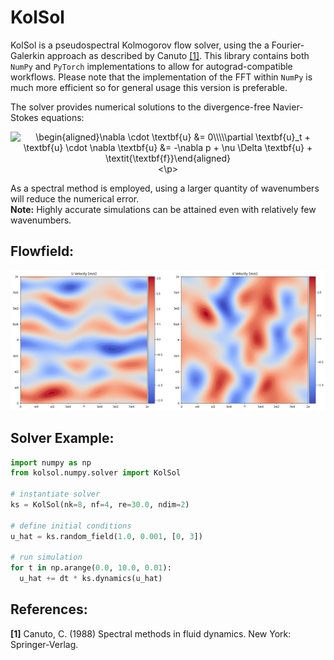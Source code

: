 # KolSol

KolSol is a pseudospectral Kolmogorov flow solver, using the a Fourier-Galerkin approach as described by Canuto [[1]](#R1). This library contains both `NumPy` and `PyTorch` implementations to allow for autograd-compatible workflows. Please note that the implementation of the FFT within `NumPy` is much more efficient so for general usage this version is preferable.

The solver provides numerical solutions to the divergence-free Navier-Stokes equations:

<p align='center'>
<img src="https://latex.codecogs.com/png.image?\dpi{110}&space;\begin{aligned}\nabla&space;\cdot&space;\textbf{u}&space;&=&space;0\\\\\partial&space;\textbf{u}_t&space;&plus;&space;\textbf{u}&space;\cdot&space;\nabla&space;\textbf{u}&space;&=&space;-\nabla&space;p&space;&plus;&space;\nu&space;\Delta&space;\textbf{u}&space;&plus;&space;\textit{\textbf{f}}\end{aligned}&space;" title="\begin{aligned}\nabla \cdot \textbf{u} &= 0\\\\\partial \textbf{u}_t + \textbf{u} \cdot \nabla \textbf{u} &= -\nabla p + \nu \Delta \textbf{u} + \textit{\textbf{f}}\end{aligned} " />
<\p>

As a spectral method is employed, using a larger quantity of wavenumbers will reduce the numerical error.
<br>**Note:** Highly accurate simulations can be attained even with relatively few wavenumbers.

## **Flowfield:**
<p align='center'>
<img src="media/flowfield.png"/>
</p>

## **Solver Example:**

```python
import numpy as np
from kolsol.numpy.solver import KolSol

# instantiate solver
ks = KolSol(nk=8, nf=4, re=30.0, ndim=2)

# define initial conditions
u_hat = ks.random_field(1.0, 0.001, [0, 3])

# run simulation
for t in np.arange(0.0, 10.0, 0.01):
  u_hat += dt * ks.dynamics(u_hat)
```

## **References:**
<a id="R1">**[1]**</a> Canuto, C. (1988) Spectral methods in fluid dynamics. New York: Springer-Verlag.


